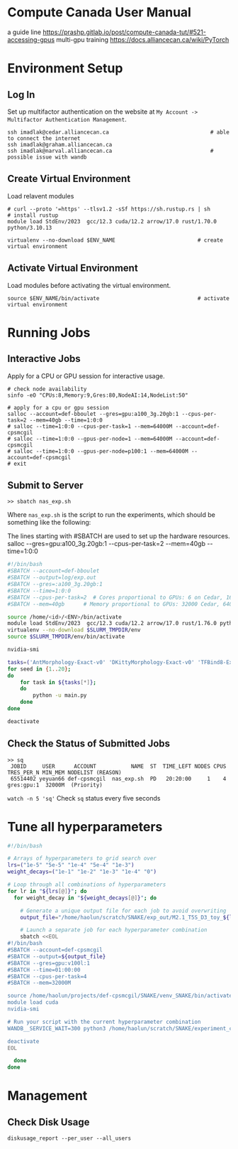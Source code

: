 # Compute Canada User Manual
a guide line
<https://prashp.gitlab.io/post/compute-canada-tut/#521-accessing-gpus>
multi-gpu training
<https://docs.alliancecan.ca/wiki/PyTorch>
# Environment Setup

## Log In

Set up multifactor authentication on the website at `My Account -> Multifactor Authentication Management`.

```shell
ssh imadlak@cedar.alliancecan.ca								# able to connect the internet
ssh imadlak@graham.alliancecan.ca
ssh imadlak@narval.alliancecan.ca								# possible issue with wandb
```

## Create Virtual Environment

Load relavent modules

```shell
# curl --proto '=https' --tlsv1.2 -sSf https://sh.rustup.rs | sh				# install rustup
module load StdEnv/2023  gcc/12.3 cuda/12.2 arrow/17.0 rust/1.70.0 python/3.10.13

virtualenv --no-download $ENV_NAME							# create virtual environment

```

## Activate Virtual Environment

Load modules before activating the virtual environment.

```shell
source $ENV_NAME/bin/activate								# activate virtual environment
```

# Running Jobs

## Interactive Jobs

Apply for a CPU or GPU session for interactive usage.

```shell
# check node availability
sinfo -eO "CPUs:8,Memory:9,Gres:80,NodeAI:14,NodeList:50"

# apply for a cpu or gpu session
salloc --account=def-bboulet --gres=gpu:a100_3g.20gb:1 --cpus-per-task=2 --mem=40gb --time=1:0:0
# salloc --time=1:0:0 --cpus-per-task=1 --mem=64000M --account=def-cpsmcgil
# salloc --time=1:0:0 --gpus-per-node=1 --mem=64000M --account=def-cpsmcgil
# salloc --time=1:0:0 --gpus-per-node=p100:1 --mem=64000M --account=def-cpsmcgil
# exit
```

## Submit to Server

```shell
>> sbatch nas_exp.sh
```

Where `nas_exp.sh` is the script to run the experiments, which should be something like the following:

The lines starting with #SBATCH are used to set up the hardware resources.
salloc --gres=gpu:a100_3g.20gb:1 --cpus-per-task=2 --mem=40gb --time=1:0:0

```sh
#!/bin/bash
#SBATCH --account=def-bboulet
#SBATCH --output=log/exp.out
#SBATCH --gres=:a100_3g.20gb:1
#SBATCH --time=1:0:0
#SBATCH --cpus-per-task=2  # Cores proportional to GPUs: 6 on Cedar, 16 on Graham.
#SBATCH --mem=40gb      # Memory proportional to GPUs: 32000 Cedar, 64000 Graham. #40000 Narval

source /home/<id>/<ENV>/bin/activate
module load StdEnv/2023  gcc/12.3 cuda/12.2 arrow/17.0 rust/1.76.0 python/3.10.13
virtualenv --no-download $SLURM_TMPDIR/env
source $SLURM_TMPDIR/env/bin/activate

nvidia-smi

tasks=('AntMorphology-Exact-v0' 'DKittyMorphology-Exact-v0' 'TFBind8-Exact-v0' 'TFBind10-Exact-v0')
for seed in {1..20};
do
	for task in ${tasks[*]};
	do
		python -u main.py
	done
done

deactivate
```

## Check the Status of Submitted Jobs

```shell
>> sq
 JOBID     USER      ACCOUNT           NAME  ST  TIME_LEFT NODES CPUS TRES_PER_N MIN_MEM NODELIST (REASON)
 65514402 yeyuan66 def-cpsmcgil  nas_exp.sh  PD   20:20:00     1    4 gres:gpu:1  32000M  (Priority)

```

`watch -n 5 'sq'`  Check `sq` status every five seconds

# Tune all hyperparameters

```bash
#!/bin/bash

# Arrays of hyperparameters to grid search over
lrs=("1e-5" "5e-5" "1e-4" "5e-4" "1e-3")
weight_decays=("1e-1" "1e-2" "1e-3" "1e-4" "0")

# Loop through all combinations of hyperparameters
for lr in "${lrs[@]}"; do
  for weight_decay in "${weight_decays[@]}"; do

    # Generate a unique output file for each job to avoid overwriting
    output_file="/home/haolun/scratch/SNAKE/exp_out/M2.1_T5S_D3_toy_${lr}_${weight_decay}.out"

    # Launch a separate job for each hyperparameter combination
    sbatch <<EOL
#!/bin/bash
#SBATCH --account=def-cpsmcgil
#SBATCH --output=${output_file}
#SBATCH --gres=gpu:v100l:1
#SBATCH --time=01:00:00
#SBATCH --cpus-per-task=4
#SBATCH --mem=32000M

source /home/haolun/projects/def-cpsmcgil/SNAKE/venv_SNAKE/bin/activate
module load cuda
nvidia-smi

# Run your script with the current hyperparameter combination
WANDB__SERVICE_WAIT=300 python3 /home/haolun/scratch/SNAKE/experiment_cc.py --model_choice="Single-mask-Multi-Entity-Step1" --use_data=3 --pretrained_model_name='T5-small' --batch_size=3 --epochs=500 --log_wandb=True --use_lora=True --lr=${lr} --weight_decay=${weight_decay}

deactivate
EOL

  done
done

```

# Management

## Check Disk Usage

```shell
diskusage_report --per_user --all_users
```
